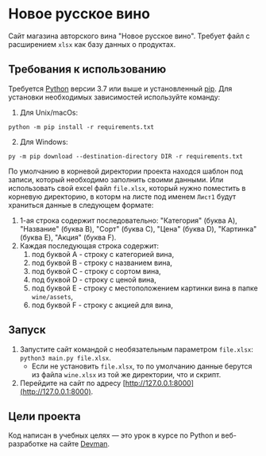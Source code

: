 # Новое русское вино

Сайт магазина авторского вина "Новое русское вино". Требует файл с расширением `xlsx` как базу данных о продуктах.

## Требования к использованию

Требуется [Python](https://www.python.org/downloads/) версии 3.7 или выше и установленный [pip](https://pip.pypa.io/en/stable/getting-started/). Для установки необходимых зависимостей используйте команду:  
1. Для Unix/macOs:
```commandline
python -m pip install -r requirements.txt
```
2. Для Windows:
```commandline
py -m pip download --destination-directory DIR -r requirements.txt
```

По умолчанию в корневой директории проекта находся шаблон под записи, который необходимо заполнить своими данными. Или использовать свой excel файл `file.xlsx`, который нужно поместить в корневую директорию, в которм на листе под именем `Лист1` будут храниться данные в следующем формате:
1. 1-ая строка содержит последовательно: "Категория" (буква A), "Название" (буква B), "Сорт" (буква C), "Цена" (буква D), "Картинка" (буква E), "Акция" (буква F).
2. Каждая последующая строка содержит:
   1. под буквой A - строку с категорией вина,
   2. под буквой B - строку с названием вина,
   3. под буквой C - строку с сортом вина,
   4. под буквой D - строку с ценой вина,
   5. под буквой E - строку с местоположением картинки вина в папке `wine/assets`,
   6. под буквой F - строку с акцией для вина,

## Запуск

1. Запустите сайт командой с необязательным параметром `file.xlsx`: `python3 main.py file.xlsx`.
   - Если не установить `file.xlsx`, то по умолчанию данные берутся из файла `wine.xlsx` из той же директории, что и скрипт.
2. Перейдите на сайт по адресу [http://127.0.0.1:8000](http://127.0.0.1:8000).

## Цели проекта

Код написан в учебных целях — это урок в курсе по Python и веб-разработке на сайте [Devman](https://dvmn.org).
